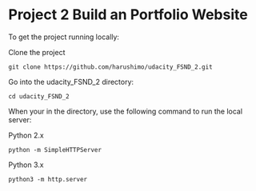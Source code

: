# Project 2 Build an Portfolio Website

To get the project running locally:

Clone the project

```
git clone https://github.com/harushimo/udacity_FSND_2.git
```

Go into the udacity_FSND_2 directory:

```
cd udacity_FSND_2
```

When your in the directory, use the following command to run the local server:

Python 2.x

```
python -m SimpleHTTPServer
```

Python 3.x

```
python3 -m http.server
```
